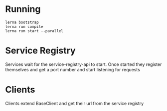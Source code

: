 # Running

```
lerna bootstrap
lerna run compile
lerna run start --parallel
```


# Service Registry
Services wait for the service-registry-api to start. Once started they register themselves and get a port number and start listening for requests


# Clients
Clients extend BaseClient and get their url from the service registry
